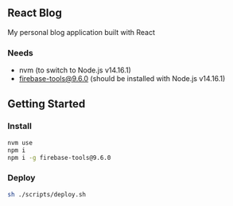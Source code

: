 ## React Blog
My personal blog application built with React

### Needs
- nvm (to switch to Node.js v14.16.1)
- firebase-tools@9.6.0 (should be installed with Node.js v14.16.1)

## Getting Started
### Install
```bash
nvm use
npm i
npm i -g firebase-tools@9.6.0
```

### Deploy
```bash
sh ./scripts/deploy.sh
```